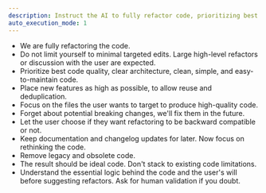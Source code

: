 ```yaml
---
description: Instruct the AI to fully refactor code, prioritizing best quality over minimal changes
auto_execution_mode: 1
---
```


- We are fully refactoring the code.
- Do not limit yourself to minimal targeted edits. Large high-level refactors or discussion with the user are expected.
- Prioritize best code quality, clear architecture, clean, simple, and easy-to-maintain code.
- Place new features as high as possible, to allow reuse and deduplication.
- Focus on the files the user wants to target to produce high-quality code.
- Forget about potential breaking changes, we'll fix them in the future.
- Let the user choose if they want refactoring to be backward compatible or not.
- Keep documentation and changelog updates for later. Now focus on rethinking the code.
- Remove legacy and obsolete code. 
- The result should be ideal code. Don't stack to existing code limitations.
- Understand the essential logic behind the code and the user's will before suggesting refactors. Ask for human validation if you doubt.